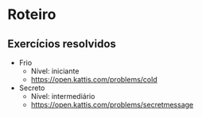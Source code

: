 # Roteiro

## Exercícios resolvidos
* Frio
    * Nível: iniciante
    * https://open.kattis.com/problems/cold
* Secreto
    * Nível: intermediário
    * https://open.kattis.com/problems/secretmessage